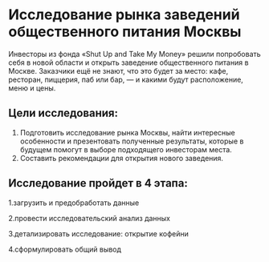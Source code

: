 # Исследование рынка заведений общественного питания Москвы

Инвесторы из фонда «Shut Up and Take My Money» решили попробовать себя в новой области и открыть заведение общественного питания в Москве. Заказчики ещё не знают, что это будет за место: кафе, ресторан, пиццерия, паб или бар, — и какими будут расположение, меню и цены.

## Цели исследования:

1. Подготовить исследование рынка Москвы, найти интересные особенности и презентовать полученные результаты, которые в будущем помогут в выборе подходящего инвесторам места.
2. Составить рекомендации для открытия нового заведения.

## Исследование пройдет в 4 этапа:

1.загрузить и предобработать данные

2.провести исследовательский анализ данных

3.детализировать исследование: открытие кофейни

4.сформулировать общий вывод
